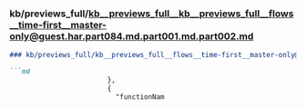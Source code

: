 ### kb/previews_full/kb__previews_full__kb__previews_full__flows__time-first__master-only@guest.har.part084.md.part001.md.part002.md

```md
### kb/previews_full/kb__previews_full__flows__time-first__master-only@guest.har.part084.md.part001.md (part 002)

```md
                        },
                        {
                          "functionNam
```

```

```
